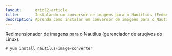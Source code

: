 ```yaml
---
layout:      grid12-article
title:       Instalando um conversor de imagens para o Nautilius (Fedora)
description: Aprenda como instalar um conversor de imagens para o Nautilius (Fedora)
---
```


Redimensionador de imagens para o Nautilus (gerenciador de aruqivos do Linux).

	# yum install nautilus-image-converter
